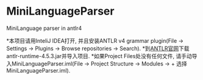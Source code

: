 # MiniLanguageParser
MiniLanguage parser in antlr4

*本项目请用InteliJ IDEA打开, 并且安装ANTLR v4 grammar plugin(File -> Settings -> Plugins -> Browse repositories -> Search).
*到[ANTLR官网](http://www.antlr.org/)下载antlr-runtime-4.5.3.jar并导入项目.
*如果Project Files处没有任何文件, 请手动导入MiniLanguageParser.iml(File -> Project Structure -> Modules -> + 选择MiniLanguageParser.iml).
